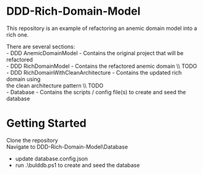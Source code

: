 # DDD-Rich-Domain-Model

This repository is an example of refactoring an anemic domain model into a rich one.  

There are several sections:    
    - DDD AnemicDomainModel - Contains the original project that will be refactored     
    - DDD RichDomainModel - Contains the refactored anemic domain \\\ TODO      
    - DDD RichDomainWithCleanArchitecture - Contains the updated rich domain using  
    the clean architecture pattern \\\ TODO      
    - Database - Contains the scripts / config file(s) to create and seed the database      
      
# Getting Started  
Clone the repository  
Navigate to DDD-Rich-Domain-Model\Database  
 - update database.config.json  
 - run .\bulddb.ps1 to create and seed the database  
